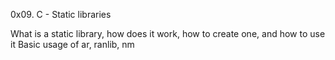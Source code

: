 0x09. C - Static libraries

What is a static library, how does it work, how to create one, and how to use it
Basic usage of ar, ranlib, nm
